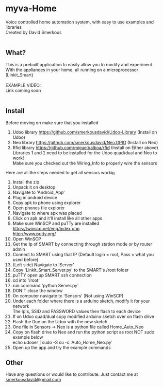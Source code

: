 # myva-Home
Voice controlled home automation system, with easy to use examples and libraries<br>
Created by David Smerkous<br><br>

What?
------------------
This is a prebuilt application to easily allow you to modify and experiment<br>
With the appliances in your home, all running on a microprocessor (Linkit_Smart)<br>
<br>
EXAMPLE VIDEO:<br>
Link coming soon<br><br>

Install
------------------
Before moving on make sure that you installed<br>
1. Udoo library https://github.com/smerkousdavid/Udoo-Library (Install on Udoo)<br>
2. Neo library https://github.com/smerkousdavid/Neo.GPIO (Install on Neo)<br>
3. Rfid library https://github.com/miguelbalboa/rfid (Install on Either above)<br>
Libraries 1 and 2 need to be installed for the Udoo quad/dual and Neo to work!<br>
Make sure you checked out the Wiring_Info to properly wire the sensors<br>

Here are all the steps needed to get all sensors workig<br>
1. Install the zip<br>
2. Unpack it on desktop<br>
3. Navigate to 'Android_App'<br>
4. Plug in android device<br>
5. Copy apk to phone using explorer<br>
6. Open phones file explorer<br>
7. Navigate to where apk was placed<br>
8. Click on apk and it'll install like all other apps<br>
9. Make sure WinSCP and puTTy are installed<br>
  https://winscp.net/eng/index.php<br>
  http://www.putty.org/<br>
10. Open WinSCP<br>
11. Get the Ip of SMART by connecting through station mode or by router admin<br>
12. Connect to SMART using that IP (Default login = root, Pass = what you used before)<br>
13. (Left side) Navigate to 'Server' <br>
14. Copy 'Linkit_Smart_Server.py' to the SMART's /root folder<br>
15. puTTY open up SMART ssh connection<br>
16. cd into '/root'<br>
17. run command 'python Server.py'<br>
18. DON'T close the window<br>
19. On computer navigate to 'Sensors' (Not using WinSCP)<br>
20. Under each folder where there is a arduino sketch, modify it for your network<br>
   The Ip's, SSID and PASSWORD values then flash to each device<br>
21. If on Udoo quad/dual copy modified arduino sketch over on flash drive<br>
22. Flash the Due on the Udoo with the new sketch<br>
23. One file in Sensors -> Neo is a python file called Home_Auto_Neo<br>
24. Copy on flash drive to Neo and run the python script as root NOT sudo example below<br>
    echo udooer | sudo -S su -c 'Auto_Home_Neo.py'<br>
25. Open up the app and try the example commands<br>


Other
-----------
Have any questions or would like to contribute. Just contact me at smerkousdavid@gmail.com<br>

